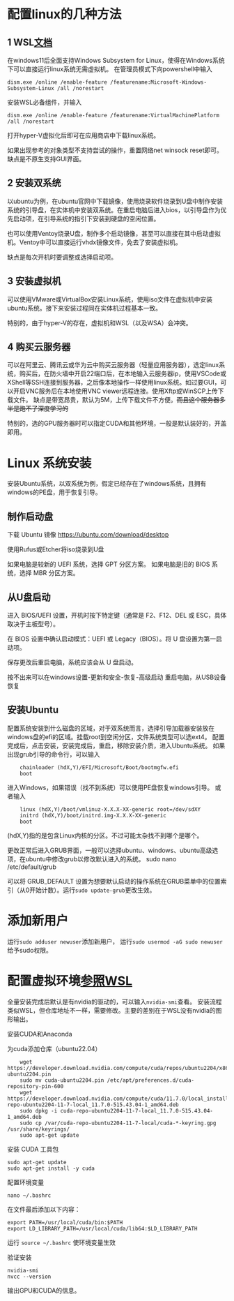 # 配置linux的几种方法

## 1 WSL[文档](../WSL/readme.md)
在windows11后全面支持Windows Subsystem for Linux，使得在Windows系统下可以直接运行linux系统无需虚拟机。
在管理员模式下向powershell中输入

    dism.exe /online /enable-feature /featurename:Microsoft-Windows-Subsystem-Linux /all /norestart
安装WSL必备组件，并输入

    dism.exe /online /enable-feature /featurename:VirtualMachinePlatform /all /norestart 
打开hyper-V虚拟化后即可在应用商店中下载linux系统。

如果出现参考的对象类型不支持尝试的操作，重置网络net winsock reset即可。
缺点是不原生支持GUI界面。

## 2 安装双系统
以ubuntu为例，在ubuntu官网中下载镜像，使用烧录软件烧录到U盘中制作安装系统的引导盘，在实体机中安装双系统。在重启电脑后进入bios，以引导盘作为优先启动项，在引导系统的指引下安装到硬盘的空闲位置。

也可以使用Ventoy烧录U盘，制作多个启动镜像，甚至可以直接在其中启动虚拟机。Ventoy中可以直接运行vhdx镜像文件，免去了安装虚拟机。

缺点是每次开机时要调整或选择启动项。

## 3 安装虚拟机
可以使用VMware或VirtualBox安装Linux系统，使用iso文件在虚拟机中安装ubuntu系统。接下来安装过程同在实体机过程基本一致。

特别的，由于hyper-V的存在，虚拟机和WSL（以及WSA）会冲突。

## 4 购买云服务器
可以在阿里云、腾讯云或华为云中购买云服务器（轻量应用服务器），选定linux系统，购买后，在防火墙中开启22端口后，在本地输入云服务器ip，使用VSCode或XShell等SSH连接到服务器，之后像本地操作一样使用linux系统。如过要GUI，可以开启VNC服务后在本地使用VNC viewer远程连接。使用Xftp或WinSCP上传下载文件。
缺点是带宽昂贵，默认为5M，上传下载文件不方便。~~而且这个服务器多半是跑不了深度学习的~~

特别的，选的GPU服务器时可以指定CUDA和其他环境，一般是默认装好的，开盖即用。


# Linux 系统安装
安装Ubuntu系统，以双系统为例，假定已经存在了windows系统，且拥有windows的PE盘，用于恢复引导。
## 制作启动盘
下载 Ubuntu 镜像
https://ubuntu.com/download/desktop

使用Rufus或Etcher将iso烧录到U盘

如果电脑是较新的 UEFI 系统，选择 GPT 分区方案。
如果电脑是旧的 BIOS 系统，选择 MBR 分区方案。

## 从U盘启动
进入 BIOS/UEFI 设置，开机时按下特定键（通常是 F2、F12、DEL 或 ESC，具体取决于主板型号）。

在 BIOS 设置中确认启动模式：UEFI 或 Legacy（BIOS）。将 U 盘设置为第一启动项。

保存更改后重启电脑，系统应该会从 U 盘启动。

按不出来可以在windows设置-更新和安全-恢复-高级启动 重启电脑，从USB设备恢复
## 安装Ubuntu
配置系统安装到什么磁盘的区域，对于双系统而言，选择引导加载器安装放在windows盘的efi的区域。挂载root到空闲分区，文件系统类型可以选ext4。
配置完成后，点击安装，安装完成后，重启，移除安装介质，进入Ubuntu系统。
如果出现grub引导的命令行，可以输入

        chainloader (hdX,Y)/EFI/Microsoft/Boot/bootmgfw.efi
        boot

进入Windows，如果错误（找不到系统）可以使用PE盘恢复windows引导。
或者输入

        linux (hdX,Y)/boot/vmlinuz-X.X.X-XX-generic root=/dev/sdXY
        initrd (hdX,Y)/boot/initrd.img-X.X.X-XX-generic
        boot
(hdX,Y)指的是包含Linux内核的分区。不过可能太杂找不到哪个是哪个。

更改正常后进入GRUB界面，一般可以选择ubuntu、windows、ubuntu高级选项，在ubuntu中修改grub以修改默认进入的系统。
        sudo nano /etc/default/grub

可以将 GRUB_DEFAULT 设置为想要默认启动的操作系统在GRUB菜单中的位置索引（从0开始计数）。运行`sudo update-grub`更改生效。

# 添加新用户
运行`sudo adduser newuser`添加新用户，
运行`sudo usermod -aG sudo newuser`给予sudo权限。

# 配置虚拟环境[参照WSL](../WSL/readme.md)
全量安装完成后默认是有nvidia的驱动的，可以输入`nvidia-smi`查看。
安装流程类似WSL，但仓库地址不一样，需要修改。主要的差别在于WSL没有nvidia的图形输出。

安装CUDA和Anaconda

为cuda添加仓库（ubuntu22.04）

        wget https://developer.download.nvidia.com/compute/cuda/repos/ubuntu2204/x86_64/cuda-ubuntu2204.pin
        sudo mv cuda-ubuntu2204.pin /etc/apt/preferences.d/cuda-repository-pin-600
        wget https://developer.download.nvidia.com/compute/cuda/11.7.0/local_installers/cuda-repo-ubuntu2204-11-7-local_11.7.0-515.43.04-1_amd64.deb
        sudo dpkg -i cuda-repo-ubuntu2204-11-7-local_11.7.0-515.43.04-1_amd64.deb
        sudo cp /var/cuda-repo-ubuntu2204-11-7-local/cuda-*-keyring.gpg /usr/share/keyrings/
        sudo apt-get update

安装 CUDA 工具包

    sudo apt-get update
    sudo apt-get install -y cuda

配置环境变量

    nano ~/.bashrc
在文件最后添加以下内容：

    export PATH=/usr/local/cuda/bin:$PATH
    export LD_LIBRARY_PATH=/usr/local/cuda/lib64:$LD_LIBRARY_PATH

运行 `source ~/.bashrc` 使环境变量生效

验证安装

    nvidia-smi
    nvcc --version
输出GPU和CUDA的信息。